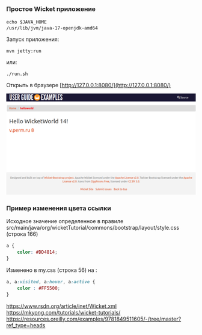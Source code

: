 ### Простое Wicket приложение

````shell
echo $JAVA_HOME
/usr/lib/jvm/java-17-openjdk-amd64
````

Запуск приложения:

````shell
mvn jetty:run
````

или:

````shell
./run.sh
````

Открыть в браузере [http://127.0.0.1:8080/](http://127.0.0.1:8080/) 

![main_page](doc/main_page.png)

### Пример изменения цвета ссылки

Исходное значение определенное в правиле 
src/main/java/org/wicketTutorial/commons/bootstrap/layout/style.css
(строка 166)

````css
a {
    color: #DD4814;
}
````

Изменено в my.css (строка 56) на :

````css
a, a:visited, a:hover, a:active {
    color : #FF5500;
}
````

https://www.rsdn.org/article/inet/Wicket.xml
https://mkyong.com/tutorials/wicket-tutorials/
https://resources.oreilly.com/examples/9781849511605/-/tree/master?ref_type=heads